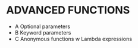 # ADVANCED FUNCTIONS

- A Optional parameters
- B Keyword parameters
- C Anonymous functions w Lambda expressions

